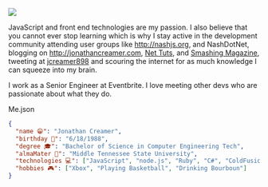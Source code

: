 ![](https://d.pr/i/t8opIT+)

JavaScript and front end technologies are my passion. I also believe that you cannot ever stop learning which is why I stay active in the development community attending user groups like http://nashjs.org, and NashDotNet, blogging on http://jonathancreamer.com, [Net Tuts](https://tutsplus.com/authors/jonathan-creamer), and [Smashing Magazine](https://www.smashingmagazine.com/author/jonathancreamer/), tweeting at [jcreamer898](https://twitter.com/jcreamer898) and scouring the internet for as much knowledge I can squeeze into my brain.

I work as a Senior Engineer at Eventbrite. I love meeting other devs who are passionate about what they do.

Me.json

```json
{
  "name 😁": "Jonathan Creamer",
  "birthday 🍰": "6/18/1988",
  "degree 🎓️": "Bachelor of Science in Computer Engineering Tech",
  "almaMater 🎒": "Middle Tennessee State University",
  "technologies 💻️": ["JavaScript", "node.js", "Ruby", "C#", "ColdFusion", "Python"],
  "hobbies 🎮️": ["Xbox", "Playing Basketball", "Drinking Bourboun"]
}
```

<!--
**jcreamer898/jcreamer898** is a ✨ _special_ ✨ repository because its `README.md` (this file) appears on your GitHub profile.

Here are some ideas to get you started:

- 🔭 I’m currently working on ...
- 🌱 I’m currently learning ...
- 👯 I’m looking to collaborate on ...
- 🤔 I’m looking for help with ...
- 💬 Ask me about ...
- 📫 How to reach me: ...
- 😄 Pronouns: ...
- ⚡ Fun fact: ...
-->
